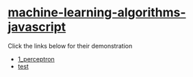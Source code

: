 # [machine-learning-algorithms-javascript](https://rohitkrishna094.github.io/machine-learning-algorithms-javascript/)

Click the links below for their demonstration

* [1_perceptron](https://rohitkrishna094.github.io/machine-learning-algorithms-javascript/1_perceptron/)
* [test](https://rohitkrishna094.github.io/machine-learning-algorithms-javascript/test/)
